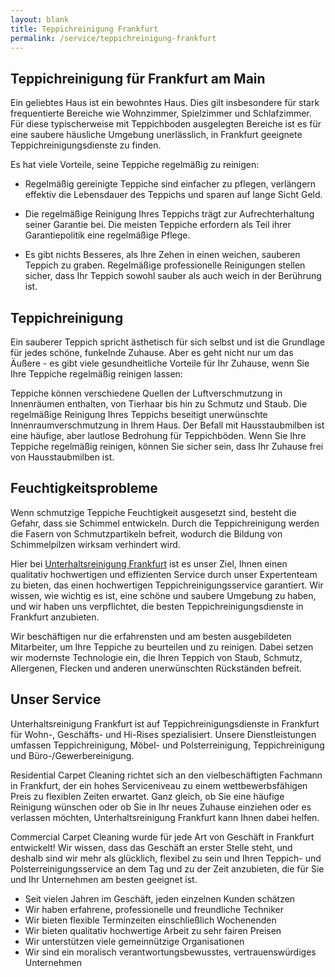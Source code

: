 ```yaml
---
layout: blank
title: Teppichreinigung Frankfurt
permalink: /service/teppichreinigung-frankfurt
---
```

## Teppichreinigung für Frankfurt am Main

Ein geliebtes Haus ist ein bewohntes Haus. Dies gilt insbesondere für stark frequentierte Bereiche wie Wohnzimmer, Spielzimmer und Schlafzimmer. Für diese typischerweise mit Teppichboden ausgelegten Bereiche ist es für eine saubere häusliche Umgebung unerlässlich, in Frankfurt geeignete Teppichreinigungsdienste zu finden.

Es hat viele Vorteile, seine Teppiche regelmäßig zu reinigen:

* Regelmäßig gereinigte Teppiche sind einfacher zu pflegen, verlängern effektiv die Lebensdauer des Teppichs und sparen auf lange Sicht Geld.

* Die regelmäßige Reinigung Ihres Teppichs trägt zur Aufrechterhaltung seiner Garantie bei. Die meisten Teppiche erfordern als Teil ihrer Garantiepolitik eine regelmäßige Pflege.

* Es gibt nichts Besseres, als Ihre Zehen in einen weichen, sauberen Teppich zu graben. Regelmäßige professionelle Reinigungen stellen sicher, dass Ihr Teppich sowohl sauber als auch weich in der Berührung ist.

## Teppichreinigung 

Ein sauberer Teppich spricht ästhetisch für sich selbst und ist die Grundlage für jedes schöne, funkelnde Zuhause. Aber es geht nicht nur um das Äußere - es gibt viele gesundheitliche Vorteile für Ihr Zuhause, wenn Sie Ihre Teppiche regelmäßig reinigen lassen:

Teppiche können verschiedene Quellen der Luftverschmutzung in Innenräumen enthalten, von Tierhaar bis hin zu Schmutz und Staub. Die regelmäßige Reinigung Ihres Teppichs beseitigt unerwünschte Innenraumverschmutzung in Ihrem Haus.
Der Befall mit Hausstaubmilben ist eine häufige, aber lautlose Bedrohung für Teppichböden. Wenn Sie Ihre Teppiche regelmäßig reinigen, können Sie sicher sein, dass Ihr Zuhause frei von Hausstaubmilben ist.

## Feuchtigkeitsprobleme

Wenn schmutzige Teppiche Feuchtigkeit ausgesetzt sind, besteht die Gefahr, dass sie Schimmel entwickeln. Durch die Teppichreinigung werden die Fasern von Schmutzpartikeln befreit, wodurch die Bildung von Schimmelpilzen wirksam verhindert wird.

Hier bei <a href="/">Unterhaltsreinigung Frankfurt</a> ist es unser Ziel, Ihnen einen qualitativ hochwertigen und effizienten Service durch unser Expertenteam zu bieten, das einen hochwertigen Teppichreinigungsservice garantiert. Wir wissen, wie wichtig es ist, eine schöne und saubere Umgebung zu haben, und wir haben uns verpflichtet, die besten Teppichreinigungsdienste in Frankfurt anzubieten. 

Wir beschäftigen nur die erfahrensten und am besten ausgebildeten Mitarbeiter, um Ihre Teppiche zu beurteilen und zu reinigen. Dabei setzen wir modernste Technologie ein, die Ihren Teppich von Staub, Schmutz, Allergenen, Flecken und anderen unerwünschten Rückständen befreit.


## Unser Service

Unterhaltsreinigung Frankfurt ist auf Teppichreinigungsdienste in Frankfurt für Wohn-, Geschäfts- und Hi-Rises spezialisiert. Unsere Dienstleistungen umfassen Teppichreinigung, Möbel- und Polsterreinigung, Teppichreinigung und Büro-/Gewerbereinigung.

Residential Carpet Cleaning richtet sich an den vielbeschäftigten Fachmann in Frankfurt, der ein hohes Serviceniveau zu einem wettbewerbsfähigen Preis zu flexiblen Zeiten erwartet. Ganz gleich, ob Sie eine häufige Reinigung wünschen oder ob Sie in Ihr neues Zuhause einziehen oder es verlassen möchten, Unterhaltsreinigung Frankfurt kann Ihnen dabei helfen.

Commercial Carpet Cleaning wurde für jede Art von Geschäft in Frankfurt entwickelt! Wir wissen, dass das Geschäft an erster Stelle steht, und deshalb sind wir mehr als glücklich, flexibel zu sein und Ihren Teppich- und Polsterreinigungsservice an dem Tag und zu der Zeit anzubieten, die für Sie und Ihr Unternehmen am besten geeignet ist.


* Seit vielen Jahren im Geschäft, jeden einzelnen Kunden schätzen
* Wir haben erfahrene, professionelle und freundliche Techniker
* Wir bieten flexible Terminzeiten einschließlich Wochenenden
* Wir bieten qualitativ hochwertige Arbeit zu sehr fairen Preisen
* Wir unterstützen viele gemeinnützige Organisationen
* Wir sind ein moralisch verantwortungsbewusstes, vertrauenswürdiges Unternehmen